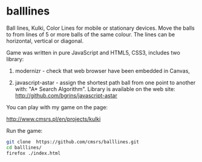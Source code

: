 balllines
=========

Ball lines, Kulki, Color Lines for mobile or stationary devices. 
Move the balls to from lines of 5 or more balls of the same colour. 
The lines can be horizontal, vertical or diagonal.

Game was written in pure JavaScript and HTML5, CSS3, includes two library:

1. modernizr - check that web browser have been embedded in Canvas,

2. javascript-astar - assign the shortest path ball from one point to another with: "A* Search Algorithm". Library is available on the web site: http://github.com/bgrins/javascript-astar

You can play with my game on the page:

http://www.cmsrs.pl/en/projects/kulki


Run the game:

```bash
git clone  https://github.com/cmsrs/balllines.git
cd balllines/
firefox ./index.html
```
